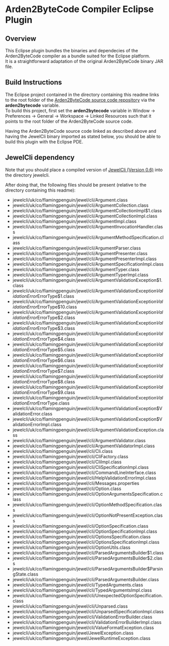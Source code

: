 Arden2ByteCode Compiler Eclipse Plugin
======================================

Overview
--------

This Eclipse plugin bundles the binaries and dependecies of the
Arden2ByteCode compiler as a bundle suited for the Eclipse
platform.  
It is a straightforward adaptation of the original Arden2ByteCode
binary JAR file.

Build Instructions
------------------

The Eclipse project contained in the directory containing this
readme links to the root folder of the [Arden2ByteCode source
code repository](http://github.com/hflicka/arden2bytecode) 
via the **arden2bytecode** variable.  
To build this project, first set the **arden2bytecode** variable
in Window -> Preferences -> General -> Workspace -> Linked Resources
such that it points to the root folder of the Arden2ByteCode 
source code.

Having the Arden2ByteCode source code linked as described above 
and having the JewelCli binary imported as stated below, you 
should be able to build this plugin with the Eclipse PDE.

JewelCli dependency
-------------------

Note that you should place a compiled version of 
[JewelCli (Version 0.6)](http://sourceforge.net/projects/jewelcli/files/jewelcli/0.6/) 
into the directory jewelcli.

After doing that, the following files should be present 
(relative to the directory containing this readme):

* jewelcli/uk/co/flamingpenguin/jewel/cli/Argument.class
* jewelcli/uk/co/flamingpenguin/jewel/cli/ArgumentCollection.class
* jewelcli/uk/co/flamingpenguin/jewel/cli/ArgumentCollectionImpl$1.class
* jewelcli/uk/co/flamingpenguin/jewel/cli/ArgumentCollectionImpl.class
* jewelcli/uk/co/flamingpenguin/jewel/cli/ArgumentImpl.class
* jewelcli/uk/co/flamingpenguin/jewel/cli/ArgumentInvocationHandler.class
* jewelcli/uk/co/flamingpenguin/jewel/cli/ArgumentMethodSpecification.class
* jewelcli/uk/co/flamingpenguin/jewel/cli/ArgumentParser.class
* jewelcli/uk/co/flamingpenguin/jewel/cli/ArgumentPresenter.class
* jewelcli/uk/co/flamingpenguin/jewel/cli/ArgumentPresenterImpl.class
* jewelcli/uk/co/flamingpenguin/jewel/cli/ArgumentSpecificationImpl.class
* jewelcli/uk/co/flamingpenguin/jewel/cli/ArgumentTyper.class
* jewelcli/uk/co/flamingpenguin/jewel/cli/ArgumentTyperImpl.class
* jewelcli/uk/co/flamingpenguin/jewel/cli/ArgumentValidationException$1.class
* jewelcli/uk/co/flamingpenguin/jewel/cli/ArgumentValidationException$ValidationError$ErrorType$1.class
* jewelcli/uk/co/flamingpenguin/jewel/cli/ArgumentValidationException$ValidationError$ErrorType$10.class
* jewelcli/uk/co/flamingpenguin/jewel/cli/ArgumentValidationException$ValidationError$ErrorType$2.class
* jewelcli/uk/co/flamingpenguin/jewel/cli/ArgumentValidationException$ValidationError$ErrorType$3.class
* jewelcli/uk/co/flamingpenguin/jewel/cli/ArgumentValidationException$ValidationError$ErrorType$4.class
* jewelcli/uk/co/flamingpenguin/jewel/cli/ArgumentValidationException$ValidationError$ErrorType$5.class
* jewelcli/uk/co/flamingpenguin/jewel/cli/ArgumentValidationException$ValidationError$ErrorType$6.class
* jewelcli/uk/co/flamingpenguin/jewel/cli/ArgumentValidationException$ValidationError$ErrorType$7.class
* jewelcli/uk/co/flamingpenguin/jewel/cli/ArgumentValidationException$ValidationError$ErrorType$8.class
* jewelcli/uk/co/flamingpenguin/jewel/cli/ArgumentValidationException$ValidationError$ErrorType$9.class
* jewelcli/uk/co/flamingpenguin/jewel/cli/ArgumentValidationException$ValidationError$ErrorType.class
* jewelcli/uk/co/flamingpenguin/jewel/cli/ArgumentValidationException$ValidationError.class
* jewelcli/uk/co/flamingpenguin/jewel/cli/ArgumentValidationException$ValidationErrorImpl.class
* jewelcli/uk/co/flamingpenguin/jewel/cli/ArgumentValidationException.class
* jewelcli/uk/co/flamingpenguin/jewel/cli/ArgumentValidator.class
* jewelcli/uk/co/flamingpenguin/jewel/cli/ArgumentValidatorImpl.class
* jewelcli/uk/co/flamingpenguin/jewel/cli/Cli.class
* jewelcli/uk/co/flamingpenguin/jewel/cli/CliFactory.class
* jewelcli/uk/co/flamingpenguin/jewel/cli/CliImpl.class
* jewelcli/uk/co/flamingpenguin/jewel/cli/CliSpecificationImpl.class
* jewelcli/uk/co/flamingpenguin/jewel/cli/CommandLineInterface.class
* jewelcli/uk/co/flamingpenguin/jewel/cli/HelpValidationErrorImpl.class
* jewelcli/uk/co/flamingpenguin/jewel/cli/Messages.properties
* jewelcli/uk/co/flamingpenguin/jewel/cli/Option.class
* jewelcli/uk/co/flamingpenguin/jewel/cli/OptionArgumentsSpecification.class
* jewelcli/uk/co/flamingpenguin/jewel/cli/OptionMethodSpecification.class
* jewelcli/uk/co/flamingpenguin/jewel/cli/OptionNotPresentException.class
* jewelcli/uk/co/flamingpenguin/jewel/cli/OptionSpecification.class
* jewelcli/uk/co/flamingpenguin/jewel/cli/OptionSpecificationImpl.class
* jewelcli/uk/co/flamingpenguin/jewel/cli/OptionsSpecification.class
* jewelcli/uk/co/flamingpenguin/jewel/cli/OptionsSpecificationImpl.class
* jewelcli/uk/co/flamingpenguin/jewel/cli/OptionUtils.class
* jewelcli/uk/co/flamingpenguin/jewel/cli/ParsedArgumentsBuilder$1.class
* jewelcli/uk/co/flamingpenguin/jewel/cli/ParsedArgumentsBuilder$2.class
* jewelcli/uk/co/flamingpenguin/jewel/cli/ParsedArgumentsBuilder$ParsingState.class
* jewelcli/uk/co/flamingpenguin/jewel/cli/ParsedArgumentsBuilder.class
* jewelcli/uk/co/flamingpenguin/jewel/cli/TypedArguments.class
* jewelcli/uk/co/flamingpenguin/jewel/cli/TypedArgumentsImpl.class
* jewelcli/uk/co/flamingpenguin/jewel/cli/UnexpectedOptionSpecification.class
* jewelcli/uk/co/flamingpenguin/jewel/cli/Unparsed.class
* jewelcli/uk/co/flamingpenguin/jewel/cli/UnparsedSpecificationImpl.class
* jewelcli/uk/co/flamingpenguin/jewel/cli/ValidationErrorBuilder.class
* jewelcli/uk/co/flamingpenguin/jewel/cli/ValidationErrorBuilderImpl.class
* jewelcli/uk/co/flamingpenguin/jewel/cli/ValueFormatException.class
* jewelcli/uk/co/flamingpenguin/jewel/JewelException.class
* jewelcli/uk/co/flamingpenguin/jewel/JewelRuntimeException.class
